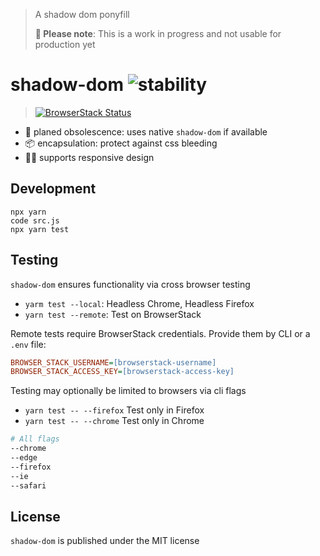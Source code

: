 
> A shadow dom ponyfill 
>
> **🚧 Please note**: This is a work in progress and not usable for production yet

# shadow-dom ![stability][stability-svg]

> [![BrowserStack Status](https://www.browserstack.com/automate/badge.svg?badge_key=VmZaUGhsRktHNDVmZEdvdmw4SUZXRStUT09BYko5OS80Mml3MGJsV3laWT0tLXpDTkNMS2xBbFltUDRYU3YzdG1SUkE9PQ%3D%3D--2a2e702619b83d217e722e79510189a7e589f02c)](https://www.browserstack.com/automate/public-build/TnZTcXBIZGhUMEpNcHFXYVZXWWZLN2tNR0s5cWhyU3Q1Y2hLTERWMXBsYz0tLUdEaUY0bHZtdjRGSDhGQXl2eDJzbmc9PQ==--7ab74ceef968a388bdb60f9d3ca6431b3f819b83>)

* 🌲 planed obsolescence: uses native `shadow-dom` if available
* 📦 encapsulation: protect against css bleeding
* 👩‍💻 supports responsive design  

## Development

```
npx yarn
code src.js 
npx yarn test
```

## Testing

`shadow-dom` ensures functionality via cross browser testing

* `yarm test --local`: Headless Chrome, Headless Firefox
* `yarn test --remote`: Test on BrowserStack

Remote tests require BrowserStack credentials. Provide them by CLI or a `.env` file:

```ini
BROWSER_STACK_USERNAME=[browserstack-username]
BROWSER_STACK_ACCESS_KEY=[browserstack-access-key]
```

Testing may optionally be limited to browsers via cli flags

* `yarn test -- --firefox` Test only in Firefox
* `yarn test -- --chrome` Test only in Chrome

```sh
# All flags
--chrome
--edge
--firefox
--ie
--safari
```

## License

`shadow-dom` is published under the MIT license

[stability-svg]: https://img.shields.io/badge/stability-unreleased-red.svg?style=flat-square
